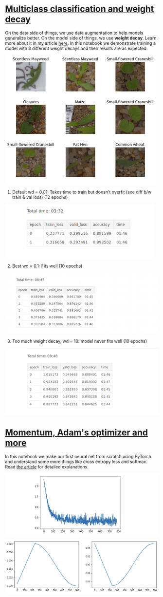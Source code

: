 # [Multiclass classification and weight decay](https://github.com/dipam7/fastai/tree/master/deep_learning/course1/lesson5)

On the data side of things, we use data augmentation to help models generalize better. On the model side of things, we use **weight decay**. Learn more about it in my article [here](https://medium.com/@dipam44/this-thing-called-weight-decay-a7cd4bcfccab).
In this notebook we demonstrate training a model with 3 different weight decays and their results are as expected.

![Sample image](https://github.com/dipam7/fastai/blob/master/deep_learning/course1/lesson5/images/image_1.png)

1. Default wd = 0.01: Takes time to train but doesn't overfit (see diff b/w train & val loss) (12 epochs)

![Sample image](https://github.com/dipam7/fastai/blob/master/deep_learning/course1/lesson5/images/image_2.png)

2. Best wd = 0.1: Fits well (10 epochs)

![Sample image](https://github.com/dipam7/fastai/blob/master/deep_learning/course1/lesson5/images/image_3.png)

3. Too much weight decay, wd = 10: model never fits well (10 epochs)

![Sample image](https://github.com/dipam7/fastai/blob/master/deep_learning/course1/lesson5/images/image_4.png)

# [Momentum, Adam's optimizer and more](https://github.com/dipam7/fastai/blob/master/deep_learning/course1/lesson5/sgd-mnist.ipynb)

In this notebook we make our first neural net from scratch using PyTorch and understand some more things like cross entropy loss and softmax. Read [the article](https://medium.com/@dipam44/momentum-adams-optimizer-and-more-7ecf272f4a72) for detailed explanations.


![Sample image](https://github.com/dipam7/fastai/blob/master/deep_learning/course1/lesson5/images/image_5.png)

![Sample image](https://github.com/dipam7/fastai/blob/master/deep_learning/course1/lesson5/images/image_6.png)
